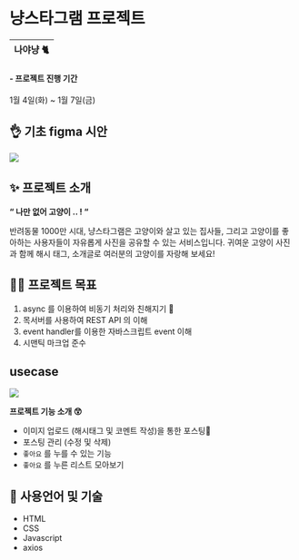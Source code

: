 # 냥스타그램 프로젝트

| 나야냥 🐈 |
| --------- |

#### - 프로젝트 진행 기간

1월 4일(화) ~ 1월 7일(금)

## 👌 기초 figma 시안
![](https://images.velog.io/images/mingsomm/post/e0caf9fe-0b81-45e1-80fd-1b7a8a371887/%E1%84%89%E1%85%B3%E1%84%8F%E1%85%B3%E1%84%85%E1%85%B5%E1%86%AB%E1%84%89%E1%85%A3%E1%86%BA%202022-01-05%2013.27.22.png)

## ✨ 프로젝트 소개

**“ 나만 없어 고양이 .. ! “**

반려동물 1000만 시대, 냥스타그램은 고양이와 살고 있는 집사들, 그리고 고양이를 좋아하는 사용자들이 자유롭게 사진을 공유할 수 있는 서비스입니다. 귀여운 고양이 사진과 함께 해시 태그, 소개글로 여러분의 고양이를 자랑해 보세요!

## 👩‍💻 프로젝트 목표

1. async 를 이용하여 비동기 처리와 친해지기 🤝
2. 목서버를 사용하여 REST API 의 이해
3. event handler를 이용한 자바스크립트 event 이해
4. 시맨틱 마크업 준수

## usecase

![](https://images.velog.io/images/mingsomm/post/de9f5d16-37ff-4bed-b20b-2640c9a4cb35/%E1%84%89%E1%85%B3%E1%84%8F%E1%85%B3%E1%84%85%E1%85%B5%E1%86%AB%E1%84%89%E1%85%A3%E1%86%BA%202022-01-04%2023.52.29.png)

> 
**프로젝트 기능 소개 😲**

- 이미지 업로드 (해시태그 및 코멘트 작성)을 통한 포스팅🤝
- 포스팅 관리 (수정 및 삭제)
- `좋아요` 를 누를 수 있는 기능
- `좋아요` 를 누른 리스트 모아보기

## 👀 사용언어 및 기술

- HTML
- CSS
- Javascript
- axios
